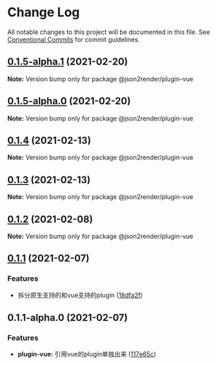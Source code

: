 # Change Log

All notable changes to this project will be documented in this file.
See [Conventional Commits](https://conventionalcommits.org) for commit guidelines.

## [0.1.5-alpha.1](https://github.com/fyl080801/json-to-render/compare/@json2render/plugin-vue@0.1.5-alpha.0...@json2render/plugin-vue@0.1.5-alpha.1) (2021-02-20)

**Note:** Version bump only for package @json2render/plugin-vue





## [0.1.5-alpha.0](https://github.com/fyl080801/json-to-render/compare/@json2render/plugin-vue@0.1.4...@json2render/plugin-vue@0.1.5-alpha.0) (2021-02-20)

**Note:** Version bump only for package @json2render/plugin-vue





## [0.1.4](https://github.com/fyl080801/json-to-render/compare/@json2render/plugin-vue@0.1.3...@json2render/plugin-vue@0.1.4) (2021-02-13)

**Note:** Version bump only for package @json2render/plugin-vue





## [0.1.3](https://github.com/fyl080801/json-to-render/compare/@json2render/plugin-vue@0.1.2...@json2render/plugin-vue@0.1.3) (2021-02-13)

**Note:** Version bump only for package @json2render/plugin-vue





## [0.1.2](https://github.com/fyl080801/json-to-render/compare/@json2render/plugin-vue@0.1.1...@json2render/plugin-vue@0.1.2) (2021-02-08)

**Note:** Version bump only for package @json2render/plugin-vue





## [0.1.1](https://github.com/fyl080801/json-to-render/compare/@json2render/plugin-vue@0.1.1-alpha.0...@json2render/plugin-vue@0.1.1) (2021-02-07)


### Features

* 拆分原生支持的和vue支持的plugin ([18dfa2f](https://github.com/fyl080801/json-to-render/commit/18dfa2f42db009d39f515910008319e582b0364c))





## 0.1.1-alpha.0 (2021-02-07)


### Features

* **plugin-vue:** 引用vue的plugin单独出来 ([117e65c](https://github.com/fyl080801/json-to-render/commit/117e65c4f8f11e519e9268708c9632483af78c2d))
